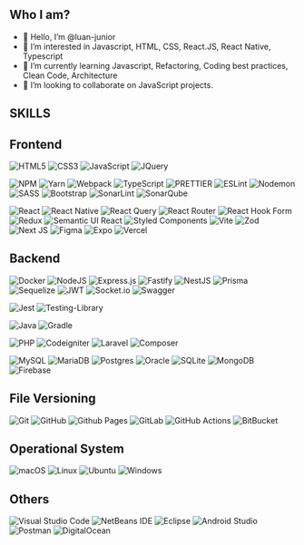 ## Who I am?

- 👋 Hello, I’m @luan-junior
- 👀 I’m interested in Javascript, HTML, CSS, React.JS, React Native, Typescript
- 🌱 I’m currently learning Javascript, Refactoring, Coding best practices, Clean Code, Architecture
- 💪 I’m looking to collaborate on JavaScript projects.

## SKILLS


<h2>Frontend</h2>

![HTML5](https://img.shields.io/badge/-HTML5-E34F26?style=flat-square&logo=html5&logoColor=white)
![CSS3](https://img.shields.io/badge/-CSS3-1572B6?style=flat-square&logo=css3)
![JavaScript](https://img.shields.io/badge/-JavaScript-black?style=flat-square&logo=javascript)
![JQuery](https://img.shields.io/badge/JQuery-%230769AD.svg?style=flat-square&logo=jquery&logoColor=white)

![NPM](https://img.shields.io/badge/NPM-%23CB3837.svg?style=flat-square&logo=npm&logoColor=white)
![Yarn](https://img.shields.io/badge/Yarn-%232C8EBB.svg?style=flat-square&logo=yarn&logoColor=white)
![Webpack](https://img.shields.io/badge/Webpack-%238DD6F9.svg?style=flat-square&logo=webpack&logoColor=black)
![TypeScript](https://img.shields.io/badge/Typescript-%23007ACC.svg?style=flat-square&logo=typescript&logoColor=white)
![PRETTIER](https://img.shields.io/badge/-Prettier-black?style=flat-square&logo=prettier)
![ESLint](https://img.shields.io/badge/ESLint-4B3263?style=flat-square&logo=eslint&logoColor=white)
![Nodemon](https://img.shields.io/badge/NODEMON-%23323330.svg?style=flat-square&logo=nodemon&logoColor=%BBDEAD)
![SASS](https://img.shields.io/badge/SASS-hotpink.svg?style=flat-square&logo=SASS&logoColor=white)
![Bootstrap](https://img.shields.io/badge/-Bootstrap-563D7C?style=flat-square&logo=bootstrap)
![SonarLint](https://img.shields.io/badge/SonarLint-CB2029?style=flat-square&logo=SONARLINT&logoColor=white)
![SonarQube](https://img.shields.io/badge/SonarQube-black?style=flat-square&logo=sonarqube&logoColor=4E9BCD)

![React](https://img.shields.io/badge/React-%2320232a.svg?style=flat-square&logo=react&logoColor=%2361DAFB)
![React Native](https://img.shields.io/badge/React_Native-%2320232a.svg?style=flat-square&logo=react&logoColor=%2361DAFB)
![React Query](https://img.shields.io/badge/-React%20Query-FF4154?style=flat-square&logo=react%20query&logoColor=white)
![React Router](https://img.shields.io/badge/React_Router-CA4245?style=flat-square&logo=react-router&logoColor=white)
![React Hook Form](https://img.shields.io/badge/React%20Hook%20Form-%23EC5990.svg?style=flat-square&logo=reacthookform&logoColor=white)
![Redux](https://img.shields.io/badge/Redux-%23593d88.svg?style=flat-square&logo=redux&logoColor=white)
![Semantic UI React](https://img.shields.io/badge/Semantic%20UI%20React-%2335BDB2.svg?style=flat-square&logo=SemanticUIReact&logoColor=white)
![Styled Components](https://img.shields.io/badge/Styled--Components-DB7093?style=flat-square&logo=styled-components&logoColor=white)
![Vite](https://img.shields.io/badge/Vite-%23646CFF.svg?style=flat-square&logo=vite&logoColor=white)
![Zod](https://img.shields.io/badge/Zod-%233068b7.svg?style=flat-square&logo=zod&logoColor=white)
![Next JS](https://img.shields.io/badge/Next-black?style=flat-square&logo=next.js&logoColor=white)
![Figma](https://img.shields.io/badge/Figma-%23F24E1E.svg?style=flat-square&logo=figma&logoColor=white)
![Expo](https://img.shields.io/badge/Expo-1C1E24?style=flat-square&logo=expo&logoColor=#D04A37)
![Vercel](https://img.shields.io/badge/Vercel-%23000000.svg?style=flat-square&logo=vercel&logoColor=white)

<h2>Backend</h2>

![Docker](https://img.shields.io/badge/Docker-%230db7ed.svg?style=flat-square&logo=docker&logoColor=white)
![NodeJS](https://img.shields.io/badge/Node.js-6DA55F?style=flat-square&logo=node.js&logoColor=white)
![Express.js](https://img.shields.io/badge/Express.js-%23404d59.svg?style=flat-square&logo=express&logoColor=%2361DAFB)
![Fastify](https://img.shields.io/badge/Fastify-%23000000.svg?style=flat-square&logo=fastify&logoColor=white)
![NestJS](https://img.shields.io/badge/Nestjs-%23E0234E.svg?style=flat-square&logo=nestjs&logoColor=white)
![Prisma](https://img.shields.io/badge/Prisma-3982CE?style=flat-square&logo=Prisma&logoColor=white)
![Sequelize](https://img.shields.io/badge/Sequelize-52B0E7?style=flat-square&logo=Sequelize&logoColor=white)
![JWT](https://img.shields.io/badge/JWT-black?style=flat-square&logo=JSON%20web%20tokens)
![Socket.io](https://img.shields.io/badge/Socket.io-black?style=flat-square&logo=socket.io&badgeColor=010101)
![Swagger](https://img.shields.io/badge/-Swagger-%23Clojure?style=flat-square&logo=swagger&logoColor=white)

![Jest](https://img.shields.io/badge/-Jest-%23C21325?style=flat-square&logo=jest&logoColor=white)
![Testing-Library](https://img.shields.io/badge/-TestingLibrary-%23E33332?style=flat-square&logo=testing-library&logoColor=white)

![Java](https://img.shields.io/badge/Java-%23ED8B00.svg?style=flat-square&logo=openjdk&logoColor=white)
![Gradle](https://img.shields.io/badge/Gradle-02303A.svg?style=flat-list&logo=Gradle&logoColor=white)


![PHP](https://img.shields.io/badge/PHP-%23777BB4.svg?style=flat-square&logo=php&logoColor=white)
![Codeigniter](https://img.shields.io/badge/-Codeigniter-black?style=flat-square&logo=codeigniter)
![Laravel](https://img.shields.io/badge/Laravel-%23FF2D20.svg?style=flat-square&logo=laravel&logoColor=white)
![Composer](https://img.shields.io/badge/-Composer-black?style=flat-square&logo=composer)

![MySQL](https://img.shields.io/badge/Mysql-4479A1.svg?style=flat-square&logo=mysql&logoColor=white)
![MariaDB](https://img.shields.io/badge/MariaDB-003545?style=flat-square&logo=mariadb&logoColor=white)
![Postgres](https://img.shields.io/badge/Postgres-%23316192.svg?style=flat-square&logo=postgresql&logoColor=white)
![Oracle](https://img.shields.io/badge/Oracle-F80000?style=flat-square&logo=oracle&logoColor=white)
![SQLite](https://img.shields.io/badge/Sqlite-%2307405e.svg?style=flat-square&logo=sqlite&logoColor=white)
![MongoDB](https://img.shields.io/badge/MongoDB-%234ea94b.svg?style=flat-square&logo=mongodb&logoColor=white)
![Firebase](https://img.shields.io/badge/Firebase-a08021?style=flat-square&logo=firebase&logoColor=ffcd34)

<h2>File Versioning</h2>

![Git](https://img.shields.io/badge/git-%23F05033.svg?style=flat-square&logo=git&logoColor=white)
![GitHub](https://img.shields.io/badge/-GitHub-181717?style=flat-square&logo=github)
![Github Pages](https://img.shields.io/badge/github%20pages-121013?style=flat-square&logo=github&logoColor=white)
![GitLab](https://img.shields.io/badge/-GitLab-FCA121?style=flat-square&logo=gitlab)
![GitHub Actions](https://img.shields.io/badge/github%20actions-%232671E5.svg?style=flat-square&logo=githubactions&logoColor=white)
![BitBucket](https://img.shields.io/badge/-BitBucket-darkblue?style=flat-square&logo=bitbucket)

<h2>Operational System</h2>

![macOS](https://img.shields.io/badge/mac%20os-000000?style=flat-square&logo=macos&logoColor=F0F0F0)
![Linux](https://img.shields.io/badge/Linux-FCC624?style=flat-square&logo=linux&logoColor=black)
![Ubuntu](https://img.shields.io/badge/Ubuntu-E95420?style=flat-square&logo=ubuntu&logoColor=white)
![Windows](https://img.shields.io/badge/Windows-0078D6?style=flat-square&logo=windows&logoColor=white)

<h2>Others</h2>

![Visual Studio Code](https://img.shields.io/badge/Visual%20Studio%20Code-0078d7.svg?style=flat-square&logo=visual-studio-code&logoColor=white)
![NetBeans IDE](https://img.shields.io/badge/NetBeansIDE-1B6AC6.svg?style=flat-square&logo=apache-netbeans-ide&logoColor=white)
![Eclipse](https://img.shields.io/badge/Eclipse-FE7A16.svg?style=flat-square&logo=Eclipse&logoColor=white)
![Android Studio](https://img.shields.io/badge/Android%20Studio-346ac1?style=flat-square&logo=android%20studio&logoColor=white)
![Postman](https://img.shields.io/badge/Postman-FF6C37?style=flat-square&logo=postman&logoColor=white)
![DigitalOcean](https://img.shields.io/badge/-Digital%20Ocean-darkblue?style=flat-square&logo=digitalocean)

## 
